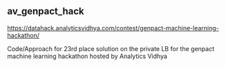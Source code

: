 ## av_genpact_hack
https://datahack.analyticsvidhya.com/contest/genpact-machine-learning-hackathon/

Code/Approach for 23rd place solution on the private LB for the genpact machine learning hackathon hosted by Analytics Vidhya
